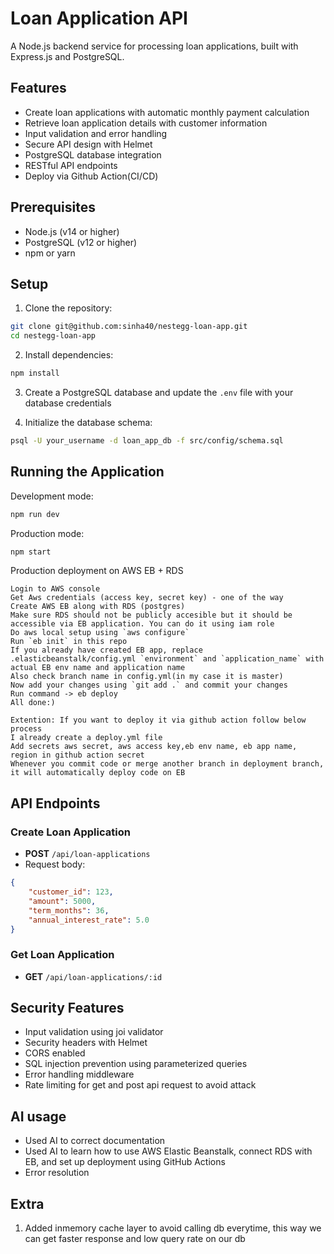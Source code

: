 # Loan Application API

A Node.js backend service for processing loan applications, built with Express.js and PostgreSQL.

## Features

- Create loan applications with automatic monthly payment calculation
- Retrieve loan application details with customer information
- Input validation and error handling
- Secure API design with Helmet
- PostgreSQL database integration
- RESTful API endpoints
- Deploy via Github Action(CI/CD)

## Prerequisites

- Node.js (v14 or higher)
- PostgreSQL (v12 or higher)
- npm or yarn

## Setup

1. Clone the repository:
```bash
git clone git@github.com:sinha40/nestegg-loan-app.git
cd nestegg-loan-app
```

2. Install dependencies:
```bash
npm install
```

3. Create a PostgreSQL database and update the `.env` file with your database credentials

4. Initialize the database schema:
```bash
psql -U your_username -d loan_app_db -f src/config/schema.sql
```

## Running the Application

Development mode:
```bash
npm run dev
```

Production mode:
```bash
npm start
```

Production deployment on AWS EB + RDS
```
Login to AWS console
Get Aws credentials (access key, secret key) - one of the way
Create AWS EB along with RDS (postgres)
Make sure RDS should not be publicly accesible but it should be accessible via EB application. You can do it using iam role
Do aws local setup using `aws configure`
Run `eb init` in this repo
If you already have created EB app, replace .elasticbeanstalk/config.yml `environment` and `application_name` with actual EB env name and application name
Also check branch name in config.yml(in my case it is master)
Now add your changes using `git add .` and commit your changes
Run command -> eb deploy
All done:)

Extention: If you want to deploy it via github action follow below process
I already create a deploy.yml file
Add secrets aws secret, aws access key,eb env name, eb app name, region in github action secret
Whenever you commit code or merge another branch in deployment branch, it will automatically deploy code on EB

```

## API Endpoints

### Create Loan Application
- **POST** `/api/loan-applications`
- Request body:
```json
{
    "customer_id": 123,
    "amount": 5000,
    "term_months": 36,
    "annual_interest_rate": 5.0
}
```

### Get Loan Application
- **GET** `/api/loan-applications/:id`

## Security Features

- Input validation using joi validator
- Security headers with Helmet
- CORS enabled
- SQL injection prevention using parameterized queries
- Error handling middleware
- Rate limiting for get and post api request to avoid attack

## AI usage
- Used AI to correct documentation
- Used AI to learn how to use AWS Elastic Beanstalk, connect RDS with EB, and set up deployment using GitHub Actions
- Error resolution

## Extra
1. Added inmemory cache layer to avoid calling db everytime, this way we can get faster response and low query rate on our db